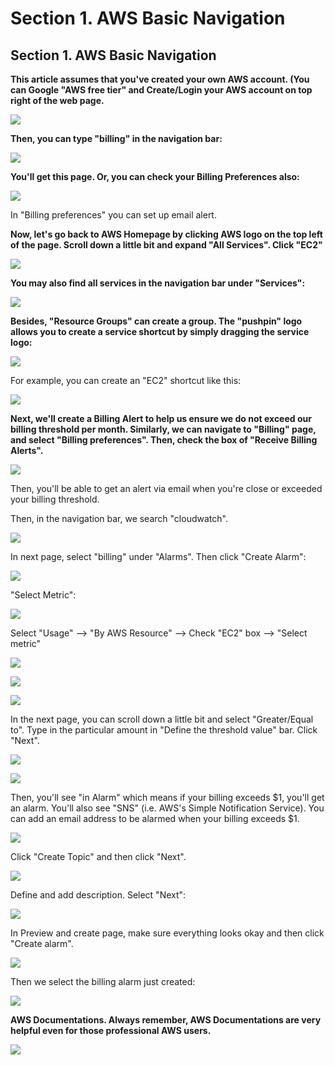 # Section 1. AWS Basic Navigation

## Section 1. AWS Basic Navigation

**This article assumes that you've created your own AWS account. \(You can Google "AWS free tier" and Create/Login your AWS account on top right of the web page.**

![](../.gitbook/assets/image%20%28225%29.png)

**Then, you can type "billing" in the navigation bar:**

![](../.gitbook/assets/image%20%28138%29.png)

**​You'll get this page. Or, you can check your Billing Preferences also:**

![](../.gitbook/assets/image%20%2882%29.png)

In "Billing preferences" you can set up email alert.

**Now, let's go back to AWS Homepage by clicking AWS logo on the top left of the page. Scroll down a little bit and expand "All Services". Click "EC2"**

![](../.gitbook/assets/image%20%2838%29.png)

**You may also find all services in the navigation bar under "Services":**

![](../.gitbook/assets/image%20%28222%29.png)

**Besides, "Resource Groups" can create a group. The "pushpin" logo allows you to create a service shortcut by simply dragging the service logo:**

![](../.gitbook/assets/image%20%28191%29.png)

For example, you can create an "EC2" shortcut like this:

![](../.gitbook/assets/image%20%28213%29.png)

**Next, we'll create a Billing Alert to help us ensure we do not exceed our billing threshold per month. Similarly, we can navigate to "Billing" page, and select "Billing preferences". Then, check the box of "Receive Billing Alerts".**

![](../.gitbook/assets/image%20%28111%29.png)

Then, you'll be able to get an alert via email when you're close or exceeded your billing threshold.

Then, in the navigation bar, we search "cloudwatch".

![](../.gitbook/assets/image%20%28130%29.png)

In next page, select "billing" under "Alarms". Then click "Create Alarm":

![](../.gitbook/assets/image%20%28168%29.png)

"Select Metric":

![](../.gitbook/assets/image%20%28203%29.png)

Select "Usage" --&gt; "By AWS Resource" --&gt; Check "EC2" box --&gt; "Select metric"

![](../.gitbook/assets/image%20%2846%29.png)

![](../.gitbook/assets/image%20%2884%29.png)

![](../.gitbook/assets/image%20%283%29.png)

In the next page, you can scroll down a little bit and select "Greater/Equal to". Type in the particular amount in "Define the threshold value" bar. Click "Next".

![](../.gitbook/assets/image%20%28119%29.png)

![](../.gitbook/assets/image%20%28167%29.png)

Then, you'll see "in Alarm" which means if your billing exceeds $1, you'll get an alarm. You'll also see "SNS" \(i.e. AWS's Simple Notification Service\). You can add an email address to be alarmed when your billing exceeds $1.

![](../.gitbook/assets/image%20%28228%29.png)

Click "Create Topic" and then click "Next".

![](../.gitbook/assets/image%20%28123%29.png)

Define and add description. Select "Next":

![](../.gitbook/assets/image%20%28110%29.png)

In Preview and create page, make sure everything looks okay and then click "Create alarm".

![](../.gitbook/assets/image%20%285%29.png)

Then we select the billing alarm just created:

![](../.gitbook/assets/image%20%28204%29.png)

**AWS Documentations. Always remember, AWS Documentations are very helpful even for those professional AWS users.**

![](../.gitbook/assets/image%20%2820%29.png)

